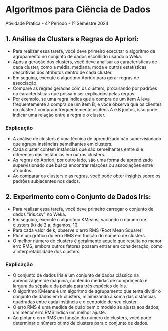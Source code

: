 
# Algoritmos para Ciência de Dados

Atividade Prática - 4º Período - 1º Semestre 2024 

## 1. **Análise de Clusters e Regras do Apriori**: 

- Para realizar essa tarefa, você deve primeiro executar o algoritmo de agrupamento no conjunto de dados escolhido usando o Weka. 
- Após a geração dos clusters, você deve analisar as características de cada cluster, como a média, mediana, moda e outras estatísticas descritivas dos atributos dentro de cada cluster. 
- Em seguida, execute o algoritmo Apriori para gerar regras de associação. 
- Compare as regras geradas com os clusters, procurando por padrões ou características que possam ser explicados pelas regras. 
- Por exemplo, se uma regra indica que a compra de um item A leva frequentemente à compra de um item B, e você observa que os clientes no cluster 1 compram frequentemente os itens A e B juntos, isso pode indicar uma relação entre a regra e o cluster.

### **Explicação**

- A análise de clusters é uma técnica de aprendizado não supervisionado que agrupa instâncias semelhantes em clusters. 
- Cada cluster contém instâncias que são semelhantes entre si e diferentes das instâncias em outros clusters. 
- As regras do Apriori, por outro lado, são uma forma de aprendizado supervisionado que busca encontrar relações ou associações entre atributos. 
- Ao comparar os clusters e as regras, você pode obter insights sobre os padrões subjacentes nos dados.

## 2. **Experimento com o Conjunto de Dados Iris**: 

- Para realizar essa tarefa, você deve primeiro carregar o conjunto de dados "iris.csv" no Weka. 
- Em seguida, execute o algoritmo KMeans, variando o número de clusters (k) de 2 a, digamos, 10. 
- Para cada valor de k, observe o erro RMS (Root Mean Square). 
- Plote um gráfico do erro RMS em função do número de clusters. 
- O melhor número de clusters é geralmente aquele que resulta no menor erro RMS, embora outros fatores possam entrar em consideração, como a interpretabilidade dos clusters.

### **Explicação**

- O conjunto de dados Iris é um conjunto de dados clássico na aprendizagem de máquina, contendo medidas de comprimento e largura da sépala e da pétala para três espécies de íris.
- O algoritmo KMeans é um algoritmo de agrupamento que tenta dividir o conjunto de dados em k clusters, minimizando a soma das distâncias quadradas entre cada instância e o centroide de seu cluster. 
- O erro RMS é uma medida de quão bem o modelo se ajusta aos dados; um menor erro RMS indica um melhor ajuste. 
- Ao plotar o erro RMS em função do número de clusters, você pode determinar o número ótimo de clusters para o conjunto de dados.
